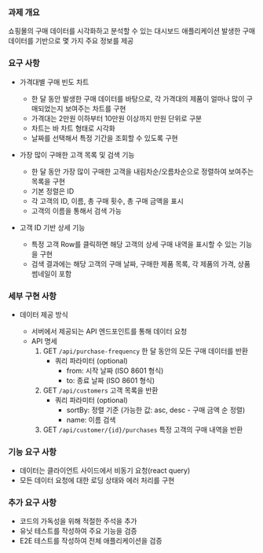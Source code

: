 ### 과제 개요

쇼핑몰의 구매 데이터를 시각화하고 분석할 수 있는 대시보드 애플리케이션
발생한 구매 데이터를 기반으로 몇 가지 주요 정보를 제공

### 요구 사항

- 가격대별 구매 빈도 차트

  - 한 달 동안 발생한 구매 데이터를 바탕으로, 각 가격대의 제품이 얼마나 많이 구매되었는지 보여주는 차트를 구현
  - 가격대는 2만원 이하부터 10만원 이상까지 만원 단위로 구분
  - 차트는 바 차트 형태로 시각화
  - 날짜를 선택해서 특정 기간을 조회할 수 있도록 구현

- 가장 많이 구매한 고객 목록 및 검색 기능

  - 한 달 동안 가장 많이 구매한 고객을 내림차순/오름차순으로 정렬하여 보여주는 목록을 구현
  - 기본 정렬은 ID
  - 각 고객의 ID, 이름, 총 구매 횟수, 총 구매 금액을 표시
  - 고객의 이름을 통해서 검색 가능

- 고객 ID 기반 상세 기능

  - 특정 고객 Row를 클릭하면 해당 고객의 상세 구매 내역을 표시할 수 있는 기능을 구현
  - 검색 결과에는 해당 고객의 구매 날짜, 구매한 제품 목록, 각 제품의 가격, 상품 썸네일이 포함

### 세부 구현 사항

- 데이터 제공 방식

  - 서버에서 제공되는 API 엔드포인트를 통해 데이터 요청
  - API 명세
    1. GET `/api/purchase-frequency` 한 달 동안의 모든 구매 데이터를 반환
       - 쿼리 파라미터 (optional)
         - from: 시작 날짜 (ISO 8601 형식)
         - to: 종료 날짜 (ISO 8601 형식)
    2. GET `/api/customers` 고객 목록을 반환
       - 쿼리 파라미터 (optional)
         - sortBy: 정렬 기준 (가능한 값: asc, desc - 구매 금액 순 정렬)
         - name: 이름 검색
    3. GET `/api/customer/{id}/purchases` 특정 고객의 구매 내역을 반환

### 기능 요구 사항

- 데이터는 클라이언트 사이드에서 비동기 요청(react query)
- 모든 데이터 요청에 대한 로딩 상태와 에러 처리를 구현

### 추가 요구 사항

- 코드의 가독성을 위해 적절한 주석을 추가
- 유닛 테스트를 작성하여 주요 기능을 검증
- E2E 테스트를 작성하여 전체 애플리케이션을 검증
